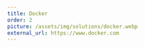 ```yaml
---
title: Docker
order: 2
picture: /assets/img/solutions/docker.webp
external_url: https://www.docker.com
---
```

